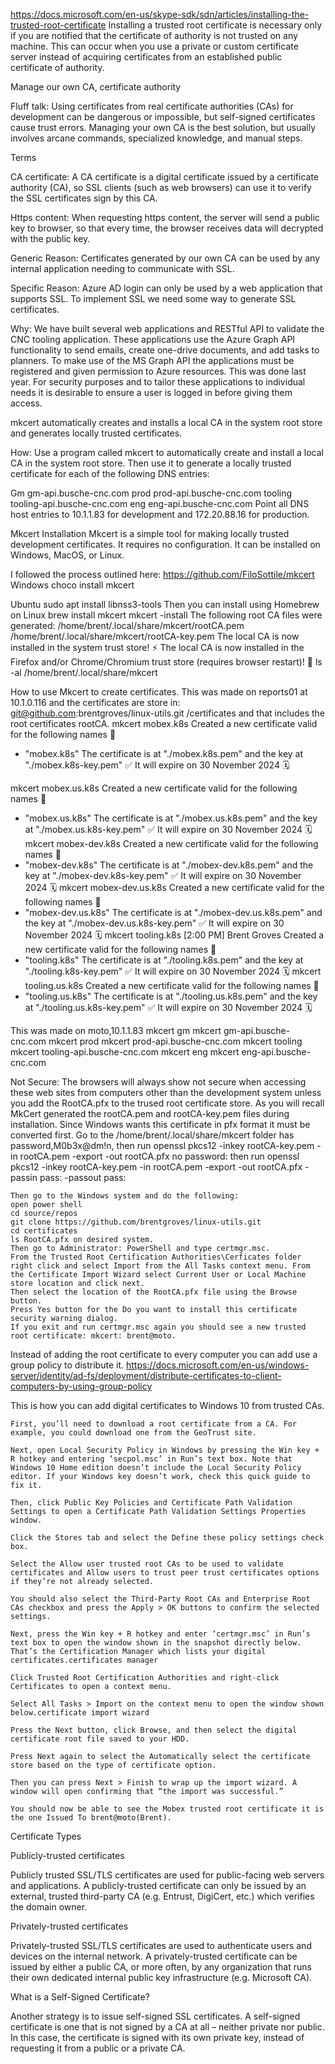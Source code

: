 https://docs.microsoft.com/en-us/skype-sdk/sdn/articles/installing-the-trusted-root-certificate
Installing a trusted root certificate is necessary only if you are notified that the certificate of authority is not trusted on any machine. This can occur when you use a private or custom certificate server instead of acquiring certificates from an established public certificate of authority.

Manage our own CA, certificate authority 

Fluff talk: Using certificates from real certificate authorities (CAs) for development can be dangerous or impossible, but self-signed certificates cause trust errors. Managing your own CA is the best solution, but usually involves arcane commands, specialized knowledge, and manual steps. 

Terms 

CA certificate: A CA certificate is a digital certificate issued by a certificate authority (CA), so SSL clients (such as web browsers) can use it to verify the SSL certificates sign by this CA. 

Https content: When requesting https content, the server will send a public key to browser, so that every time, the browser receives data will decrypted with the public key. 

 

Generic Reason: Certificates generated by our own CA can be used by any internal application needing to communicate with SSL. 

Specific Reason: Azure AD login can only be used by a web application that supports SSL. To implement SSL we need some way to generate SSL certificates. 

Why: We have built several web applications and RESTful API to validate the CNC tooling application. These applications use the Azure Graph API functionality to send emails, create one-drive documents, and add tasks to planners. To make use of the MS Graph API the applications must be registered and given permission to Azure resources. This was done last year. For security purposes and to tailor these applications to individual needs it is desirable to ensure a user is logged in before giving them access. 

mkcert automatically creates and installs a local CA in the system root store and generates locally trusted certificates.  

How: Use a program called mkcert to automatically create and install a local CA in the system root store. Then use it to generate a locally trusted certificate for each of the following DNS entries: 

Gm 
gm-api.busche-cnc.com 
prod 
prod-api.busche-cnc.com 
tooling 
tooling-api.busche-cnc.com 
eng 
eng-api.busche-cnc.com 
Point all DNS host entries to 10.1.1.83 for development and 172.20.88.16 for production. 

Mkcert Installation 
Mkcert is a simple tool for making locally trusted development certificates. It requires no configuration. It can be installed on Windows, MacOS, or Linux. 

I followed the process outlined here: https://github.com/FiloSottile/mkcert 
Windows 
choco install mkcert 

Ubuntu 
sudo apt install libnss3-tools 
Then you can install using Homebrew on Linux 
brew install mkcert 
mkcert -install 
The following root CA files were generated: 
/home/brent/.local/share/mkcert/rootCA.pem 
/home/brent/.local/share/mkcert/rootCA-key.pem 
The local CA is now installed in the system trust store! ⚡️
The local CA is now installed in the Firefox and/or Chrome/Chromium trust store (requires browser restart)! 🦊
ls -al /home/brent/.local/share/mkcert

How to use Mkcert to create certificates. 
This was made on reports01 at 10.1.0.116
and the certificates are store in: git@github.com:brentgroves/linux-utils.git /certificates
and that includes the root certificates rootCA.
mkcert mobex.k8s
Created a new certificate valid for the following names 📜
 - "mobex.k8s"
The certificate is at "./mobex.k8s.pem" and the key at "./mobex.k8s-key.pem" ✅
It will expire on 30 November 2024 🗓

mkcert mobex.us.k8s
Created a new certificate valid for the following names 📜
- "mobex.us.k8s"
The certificate is at "./mobex.us.k8s.pem" and the key at "./mobex.us.k8s-key.pem" ✅
It will expire on 30 November 2024 🗓
mkcert mobex-dev.k8s
Created a new certificate valid for the following names 📜
- "mobex-dev.k8s"
The certificate is at "./mobex-dev.k8s.pem" and the key at "./mobex-dev.k8s-key.pem" ✅
It will expire on 30 November 2024 🗓
mkcert mobex-dev.us.k8s
Created a new certificate valid for the following names 📜
- "mobex-dev.us.k8s"
The certificate is at "./mobex-dev.us.k8s.pem" and the key at "./mobex-dev.us.k8s-key.pem" ✅
It will expire on 30 November 2024 🗓
mkcert tooling.k8s
[2:00 PM] Brent Groves
Created a new certificate valid for the following names 📜
- "tooling.k8s"
The certificate is at "./tooling.k8s.pem" and the key at "./tooling.k8s-key.pem" ✅
It will expire on 30 November 2024 🗓
mkcert tooling.us.k8s
Created a new certificate valid for the following names 📜
- "tooling.us.k8s"
The certificate is at "./tooling.us.k8s.pem" and the key at "./tooling.us.k8s-key.pem" ✅
It will expire on 30 November 2024 🗓

This was made on moto,10.1.1.83
mkcert gm 
mkcert gm-api.busche-cnc.com 
mkcert prod 
mkcert prod-api.busche-cnc.com 
mkcert tooling 
mkcert tooling-api.busche-cnc.com 
mkcert eng 
mkcert eng-api.busche-cnc.com 

Not Secure: 
The browsers will always show not secure when accessing these web sites from computers other than the development system unless you add the RootCA.pfx to the trused root certificate store. 
As you will recall MkCert generated the rootCA.pem and rootCA-key.pem files during installation. Since Windows wants this certificate in pfx format it must be converted first. 
    Go to the /home/brent/.local/share/mkcert folder 
    has password,M0b3x@dm!n, then run openssl pkcs12 -inkey rootCA-key.pem -in rootCA.pem -export -out rootCA.pfx 
    no password: then run openssl pkcs12 -inkey rootCA-key.pem -in rootCA.pem -export -out rootCA.pfx -passin pass: -passout pass:

    Then go to the Windows system and do the following:
    open power shell
    cd source/repos 
    git clone https://github.com/brentgroves/linux-utils.git
    cd certificates
    ls RootCA.pfx on desired system.  
    Then go to Administrator: PowerShell and type certmgr.msc. 
    From the Trusted Root Certification Authorities\Cerficates folder right click and select Import from the All Tasks context menu. From the Certificate Import Wizard select Current User or Local Machine store location and click next.   
    Then select the location of the RootCA.pfx file using the Browse button. 
    Press Yes button for the Do you want to install this certificate security warning dialog. 
    If you exit and run certmgr.msc again you should see a new trusted root certificate: mkcert: brent@moto. 
 

Instead of adding the root certificate to every computer you can add use a group policy to distribute it. 
https://docs.microsoft.com/en-us/windows-server/identity/ad-fs/deployment/distribute-certificates-to-client-computers-by-using-group-policy 

This is how you can add digital certificates to Windows 10 from trusted CAs. 

    First, you’ll need to download a root certificate from a CA. For example, you could download one from the GeoTrust site. 

    Next, open Local Security Policy in Windows by pressing the Win key + R hotkey and entering ‘secpol.msc’ in Run’s text box. Note that Windows 10 Home edition doesn’t include the Local Security Policy editor. If your Windows key doesn’t work, check this quick guide to fix it. 

    Then, click Public Key Policies and Certificate Path Validation Settings to open a Certificate Path Validation Settings Properties window. 

    Click the Stores tab and select the Define these policy settings check box. 

    Select the Allow user trusted root CAs to be used to validate certificates and Allow users to trust peer trust certificates options if they’re not already selected. 

    You should also select the Third-Party Root CAs and Enterprise Root CAs checkbox and press the Apply > OK buttons to confirm the selected settings. 

    Next, press the Win key + R hotkey and enter ‘certmgr.msc’ in Run’s text box to open the window shown in the snapshot directly below. That’s the Certification Manager which lists your digital certificates.certificates manager 

    Click Trusted Root Certification Authorities and right-click Certificates to open a context menu. 

    Select All Tasks > Import on the context menu to open the window shown below.certificate import wizard 

    Press the Next button, click Browse, and then select the digital certificate root file saved to your HDD. 

    Press Next again to select the Automatically select the certificate store based on the type of certificate option. 

    Then you can press Next > Finish to wrap up the import wizard. A window will open confirming that “the import was successful.” 

    You should now be able to see the Mobex trusted root certificate it is the one Issued To brent@moto(Brent). 

  

Certificate Types 

Publicly-trusted certificates 

Publicly trusted SSL/TLS certificates are used for public-facing web servers and applications. A publicly-trusted certificate can only be issued by an external, trusted third-party CA (e.g. Entrust, DigiCert, etc.) which verifies the domain owner. 

Privately-trusted certificates 

Privately-trusted SSL/TLS certificates are used to authenticate users and devices on the internal network. A privately-trusted certificate can be issued by either a public CA, or more often, by any organization that runs their own dedicated internal public key infrastructure (e.g. Microsoft CA). 

What is a Self-Signed Certificate? 

Another strategy is to issue self-signed SSL certificates. A self-signed certificate is one that is not signed by a CA at all – neither private nor public. In this case, the certificate is signed with its own private key, instead of requesting it from a public or a private CA. 

 
 

 

 

 

 

 
 